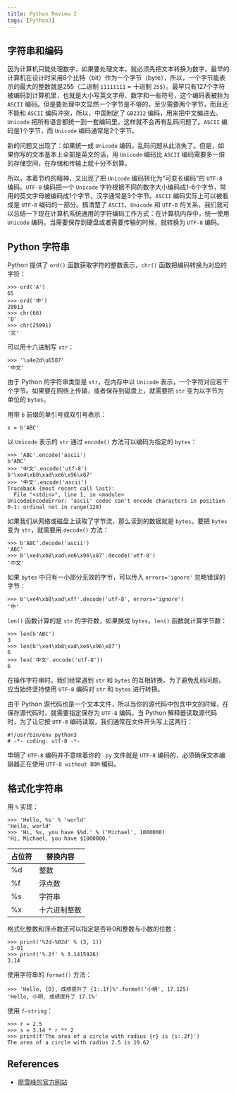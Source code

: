 ```yaml
---
title: Python Review 2
tags: [Python3]
---
```


## 字符串和编码
因为计算机只能处理数字，如果要处理文本，就必须先把文本转换为数字。最早的计算机在设计时采用8个比特（bit）作为一个字节（byte），所以，一个字节能表示的最大的整数就是255（二进制 `11111111` = 十进制 `255`）。最早只有127个字符被编码到计算机里，也就是大小写英文字母、数字和一些符号，这个编码表被称为 `ASCII` 编码。但是要处理中文显然一个字节是不够的，至少需要两个字节，而且还不能和 `ASCII` 编码冲突，所以，中国制定了 `GB2312` 编码，用来把中文编进去。`Unicode` 把所有语言都统一到一套编码里，这样就不会再有乱码问题了。`ASCII` 编码是1个字节，而 `Unicode` 编码通常是2个字节。

新的问题又出现了：如果统一成 `Unicode` 编码，乱码问题从此消失了。但是，如果你写的文本基本上全部是英文的话，用 `Unicode` 编码比 `ASCII` 编码需要多一倍的存储空间，在存储和传输上就十分不划算。

所以，本着节约的精神，又出现了把 `Unicode` 编码转化为“可变长编码”的 `UTF-8` 编码。`UTF-8` 编码把一个 `Unicode` 字符根据不同的数字大小编码成1-6个字节，常用的英文字母被编码成1个字节，汉字通常是3个字节。`ASCII` 编码实际上可以被看成是 `UTF-8` 编码的一部分。搞清楚了 `ASCII`、`Unicode` 和 `UTF-8` 的关系，我们就可以总结一下现在计算机系统通用的字符编码工作方式：在计算机内存中，统一使用 `Unicode` 编码，当需要保存到硬盘或者需要传输的时候，就转换为 `UTF-8` 编码。

## Python 字符串
Python 提供了 `ord()` 函数获取字符的整数表示，`chr()` 函数把编码转换为对应的字符：
```
>>> ord('A')
65
>>> ord('中')
20013
>>> chr(66)
'B'
>>> chr(25991)
'文'
```

可以用十六进制写 `str`：
```
>>> '\u4e2d\u6587'
'中文'
```

由于 Python 的字符串类型是 `str`，在内存中以 `Unicode` 表示，一个字符对应若干个字节。如果要在网络上传输，或者保存到磁盘上，就需要把 `str` 变为以字节为单位的 `bytes`。

用带 `b` 前缀的单引号或双引号表示：
```
x = b'ABC'
```

以 `Unicode` 表示的 `str` 通过 `encode()` 方法可以编码为指定的 `bytes`：
```
>>> 'ABC'.encode('ascii')
b'ABC'
>>> '中文'.encode('utf-8')
b'\xe4\xb8\xad\xe6\x96\x87'
>>> '中文'.encode('ascii')
Traceback (most recent call last):
  File "<stdin>", line 1, in <module>
UnicodeEncodeError: 'ascii' codec can't encode characters in position 0-1: ordinal not in range(128)
```

如果我们从网络或磁盘上读取了字节流，那么读到的数据就是 `bytes`。要把 `bytes` 变为 `str`，就需要用 `decode()` 方法：
```
>>> b'ABC'.decode('ascii')
'ABC'
>>> b'\xe4\xb8\xad\xe6\x96\x87'.decode('utf-8')
'中文'
```

如果 `bytes` 中只有一小部分无效的字节，可以传入 `errors='ignore'` 忽略错误的字节：
```
>>> b'\xe4\xb8\xad\xff'.decode('utf-8', errors='ignore')
'中'
```

`len()` 函数计算的是 `str` 的字符数，如果换成 `bytes`，`len()` 函数就计算字节数：
```
>>> len(b'ABC')
3
>>> len(b'\xe4\xb8\xad\xe6\x96\x87')
6
>>> len('中文'.encode('utf-8'))
6
```

在操作字符串时，我们经常遇到 `str` 和 `bytes` 的互相转换。为了避免乱码问题，应当始终坚持使用 `UTF-8` 编码对 `str` 和 `bytes` 进行转换。

由于 Python 源代码也是一个文本文件，所以当你的源代码中包含中文的时候，在保存源代码时，就需要指定保存为 `UTF-8` 编码。当 Python 解释器读取源代码时，为了让它按 `UTF-8` 编码读取，我们通常在文件开头写上这两行：
```
#!/usr/bin/env python3
# -*- coding: utf-8 -*-
```

申明了 `UTF-8` 编码并不意味着你的 `.py` 文件就是 `UTF-8` 编码的，必须确保文本编辑器正在使用 `UTF-8 without BOM` 编码。

## 格式化字符串
用 `%` 实现：
```
>>> 'Hello, %s' % 'world'
'Hello, world'
>>> 'Hi, %s, you have $%d.' % ('Michael', 1000000)
'Hi, Michael, you have $1000000.'
```

|占位符	|替换内容|
|------|-------|
|%d	|整数|
|%f|	浮点数|
|%s	|字符串|
|%x	|十六进制整数|

格式化整数和浮点数还可以指定是否补0和整数与小数的位数：
```
>>> print('%2d-%02d' % (3, 1))
 3-01
>>> print('%.2f' % 3.1415926)
3.14
```

使用字符串的 `format()` 方法：
```
>>> 'Hello, {0}, 成绩提升了 {1:.1f}%'.format('小明', 17.125)
'Hello, 小明, 成绩提升了 17.1%'
```

使用 `f-string`：
```
>>> r = 2.5
>>> s = 3.14 * r ** 2
>>> print(f'The area of a circle with radius {r} is {s:.2f}')
The area of a circle with radius 2.5 is 19.62
```

## References
- [廖雪峰的官方网站](https://www.liaoxuefeng.com/wiki/1016959663602400/1017092876846880)
